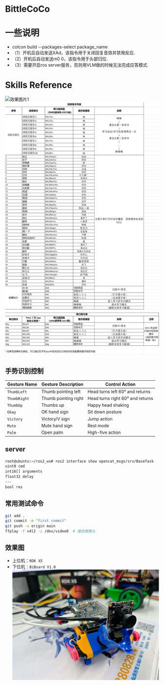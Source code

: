 # BittleCoCo

# 一些说明
- colcon build --packages-select package_name
- （1）开机后自动发送XAd，该指令用于关闭回复音效并禁用反应.
- （2）开机后自动发送m0 0，该指令用于头部归位.
- （3）需要开启ros server服务，否则用VLM做的时候无法完成应答模式.


# Skills Reference
![效果图片1](./assets/image.avif "串口控制命令表")
![效果图片1](./assets/image.png "串口控制命令表")

## 手势识别控制
| Gesture Name | Gesture Description | Control Action |
|-------------|---------------------|----------------|
| `ThumbLeft` | Thumb pointing left | Head turns left 60° and returns |
| `ThumbRight` | Thumb pointing right | Head turns right 60° and returns |
| `ThumbUp` | Thumbs up | Happy head shaking |
| `Okay` | OK hand sign | Sit down posture |
| `Victory` | Victory/V sign | Jump action |
| `Mute` | Mute hand sign | Rest mode |
| `Palm` | Open palm | High-five action |


## server
```bash
root@ubuntu:~/ros2_ws# ros2 interface show opencat_msgs/srv/BaseTask 
uint8 cmd
int16[] arguments
float32 delay
---
bool res
```

## 常用测试命令

```bash
git add .
git commit -m "first commit"
git push -u origin main
ffplay -f v4l2 -i /dev/video0  # 播放摄像头
```

## 效果图
- 上位机：`RDK X5`
- 下位机：`BiBoard V1.0`
![效果图片1](./assets/overview.jpg "BittleCoCo整体效果图")

